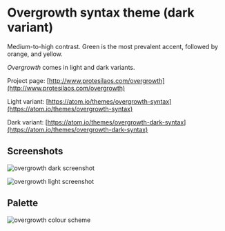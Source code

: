 # Overgrowth syntax theme (dark variant)

Medium-to-high contrast. Green is the most prevalent accent, followed by orange, and yellow.

*Overgrowth* comes in light and dark variants.

Project page: [http://www.protesilaos.com/overgrowth](http://www.protesilaos.com/overgrowth)

Light variant: [https://atom.io/themes/overgrowth-syntax](https://atom.io/themes/overgrowth-syntax)

Dark variant: [https://atom.io/themes/overgrowth-dark-syntax](https://atom.io/themes/overgrowth-dark-syntax)

## Screenshots

![overgrowth dark screenshot](https://raw.githubusercontent.com/protesilaos/prot16/master/overgrowth/img/overgrowth_dark_sample.png)

![overgrowth light screenshot](https://raw.githubusercontent.com/protesilaos/prot16/master/overgrowth/img/overgrowth_light_sample.png)

## Palette

![overgrowth colour scheme](https://raw.githubusercontent.com/protesilaos/prot16/master/overgrowth/img/overgrowth_colours.png)
